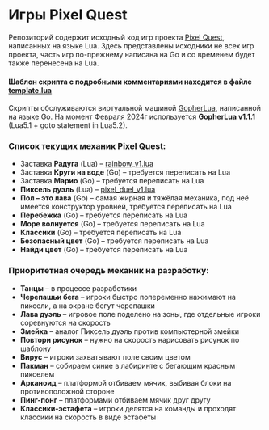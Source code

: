# Игры Pixel Quest

Репозиторий содержит исходный код игр проекта [Pixel Quest](https://pixelquest.ru), написанных на языке Lua.
Здесь представлены исходники не всех игр проекта, часть игр по-прежнему написана на Go и со временем будет также перенесена на Lua.

#### Шаблон скрипта с подробными комментариями находится в файле [template.lua](https://github.com/pixel-quest/pixel-games/blob/main/template.lua)
Скрипты обслуживаются виртуальной машиной [GopherLua](https://github.com/yuin/gopher-lua), написанной на языке Go.
На момент Февраля 2024г используется **GopherLua v1.1.1** (Lua5.1 + goto statement in Lua5.2).

### Список текущих механик Pixel Quest:
- Заставка **Радуга** (Lua) – [rainbow_v1.lua](https://github.com/pixel-quest/pixel-games/blob/main/rainbow_v1.lua)
- Заставка **Круги на воде** (Go) – требуется переписать на Lua
- Заставка **Марио** (Go) – требуется переписать на Lua
- **Пиксель дуэль** (Lua) – [pixel_duel_v1.lua](https://github.com/pixel-quest/pixel-games/blob/main/pixel_duel_v1.lua)
- **Пол – это лава** (Go) – самая жирная и тяжёлая механика, под неё имеется конструктор уровней, требуется переписать на Lua
- **Перебежка** (Go) – требуется переписать на Lua
- **Море волнуется** (Go) – требуется переписать на Lua
- **Классики** (Go) – требуется переписать на Lua
- **Безопасный цвет** (Go) – требуется переписать на Lua
- **Найди цвет** (Go) – требуется переписать на Lua

### Приоритетная очередь механик на разработку:
- **Танцы** – в процессе разработики
- **Черепашьи бега** – игроки быстро попеременно нажимают на пиксели, а на экране бегут черепашки
- **Лава дуэль** – игровое поле поделено на зоны, где отдельные игроки соревнуются на скорость
- **Змейка** – аналог Пиксель дуэль против компьютерной змейки
- **Повтори рисунок** – нужно на скорость нарисовать рисунок по шаблону 
- **Вирус** – игроки захватывают поле своим цветом
- **Пакман** – собираем синие в лабиринте с бегающим красным пикселем
- **Арканоид** – платформой отбиваем мячик, выбивая блоки на противоположной стороне
- **Пинг-понг** – платформами отбиваем мячик друг другу
- **Классики-эстафета** – игроки делятся на команды и проходят классики на скорость в виде эстафеты
